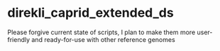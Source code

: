 # direkli_caprid_extended_ds

Please forgive current state of scripts, I plan to make them more user-friendly and ready-for-use with other reference genomes
